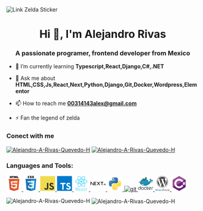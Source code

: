 
 
<img src="https://media.tenor.com/images/2e5ef76235de4c5b85cb5bb4d6366b03/tenor.gif" alt="Link Zelda Sticker" width="300"/>



<h1 align="center">Hi 👋, I'm Alejandro Rivas</h1>
<h3 align="center">A passionate programer, frontend developer from Mexico</h3>

- 🌱 I’m currently learning **Typescript,React,Django,C#,.NET**

- 💬 Ask me about **HTML,CSS,Js,React,Next,Python,Django,Git,Docker,Wordpress,Elementor**

- 📫 How to reach me **00314143alex@gmail.com**

- ⚡ Fan the legend of zelda


<h3 align="left">Conect with me</h3>
<p align="left">
<a href="https://www.linkedin.com/in/alejandro-rivas-quevedo-9552b0204/" target="blank"><img align="center" src="https://img.shields.io/badge/LinkedIn-0077B5?style=for-the-badge&logo=linkedin&logoColor=white" alt="Alejandro-A-Rivas-Quevedo-H"/></a>
<a href = "mailto:00314143alex@gmail.com" target="blank"><img align="center" src="https://img.shields.io/badge/Gmail-D14836?style=for-the-badge&logo=gmail&logoColor=white" alt="Alejandro-A-Rivas-Quevedo-H"  /></a>
  </p>

<h3 align="left">Languages and Tools:</h3>

<p align="left">
  <a href="https://www.w3.org/html/" target="_blank" rel="noreferrer">
    <img src="https://raw.githubusercontent.com/devicons/devicon/master/icons/html5/html5-original-wordmark.svg" alt="html5" width="40" height="40"/>
  </a>
  <a href="https://www.w3schools.com/css/" target="_blank" rel="noreferrer">
    <img src="https://raw.githubusercontent.com/devicons/devicon/master/icons/css3/css3-original-wordmark.svg" alt="css3" width="40" height="40"/>
  </a>
  <a href="https://developer.mozilla.org/en-US/docs/Web/JavaScript" target="_blank" rel="noreferrer">
    <img src="https://raw.githubusercontent.com/devicons/devicon/master/icons/javascript/javascript-original.svg" alt="javascript" width="40" height="40"/>
  </a>
  <a href="https://www.typescriptlang.org/" target="_blank" rel="noreferrer">
    <img src="https://raw.githubusercontent.com/devicons/devicon/master/icons/typescript/typescript-original.svg" alt="typescript" width="40" height="40"/>
  </a>
  <a href="https://reactjs.org/" target="_blank" rel="noreferrer">
    <img src="https://raw.githubusercontent.com/devicons/devicon/master/icons/react/react-original-wordmark.svg" alt="react" width="40" height="40"/>
  </a>
  <a href="https://nextjs.org/" target="_blank" rel="noreferrer">
    <img src="https://raw.githubusercontent.com/devicons/devicon/master/icons/nextjs/nextjs-original-wordmark.svg" alt="nextjs" width="40" height="40"/>
  </a>
  <a href="https://www.python.org/" target="_blank" rel="noreferrer">
    <img src="https://raw.githubusercontent.com/devicons/devicon/master/icons/python/python-original.svg" alt="python" width="40" height="40"/>
  </a>

  <a href="https://git-scm.com/" target="_blank" rel="noreferrer">
    <img src="https://www.vectorlogo.zone/logos/git-scm/git-scm-icon.svg" alt="git" width="40" height="40"/>
  </a>
  <a href="https://www.docker.com/" target="_blank" rel="noreferrer">
    <img src="https://raw.githubusercontent.com/devicons/devicon/master/icons/docker/docker-original-wordmark.svg" alt="docker" width="40" height="40"/>
  </a>
  <a href="https://wordpress.org/" target="_blank" rel="noreferrer">
    <img src="https://raw.githubusercontent.com/devicons/devicon/master/icons/wordpress/wordpress-original.svg" alt="wordpress" width="40" height="40"/>
  </a>

  <a href="https://www.w3schools.com/cs/" target="_blank" rel="noreferrer">
    <img src="https://raw.githubusercontent.com/devicons/devicon/master/icons/csharp/csharp-original.svg" alt="csharp" width="40" height="40"/>
  </a>

</p>




<p><img align="left" src="https://github-readme-stats.vercel.app/api/top-langs?username=Alejandro-A-Rivas-Quevedo-H&show_icons=true&locale=en&layout=compact" alt="Alejandro-A-Rivas-Quevedo-H" /></p>

<p>&nbsp;<img align="center" src="https://github-readme-stats.vercel.app/api?username=Alejandro-A-Rivas-Quevedo-H&show_icons=true&locale=en" alt="Alejandro-A-Rivas-Quevedo-H" /></p>

